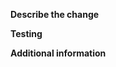 <!--
Thank you for contributing!
Before you submit this PR we'd like to make sure you are aware of our technical requirements and best practices:

* https://github.com/Pandemonium1986/.github/blob/main/CONTRIBUTING.md#coding-conventions
-->

**Describe the change**
<!-- A clear and concise description of what the pull request is. -->

**Testing**
<!-- In case a feature was added, how were tests performed? -->

**Additional information**
<!-- Add any other information -->
